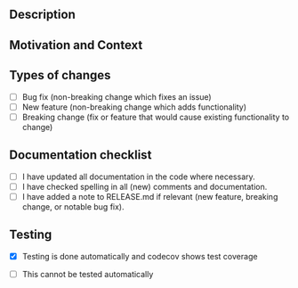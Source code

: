 ## Description
<!--- Describe your changes in detail -->

## Motivation and Context
<!--- Why is this change required? What problem does it solve? -->
<!--- If it fixes an open issue, please link to the issue here, using the 'fixes #<issue>' syntax. -->

## Types of changes
<!--- What types of changes does your code introduce? Put an `x` in all the boxes that apply: -->
- [ ] Bug fix (non-breaking change which fixes an issue)
- [ ] New feature (non-breaking change which adds functionality)
- [ ] Breaking change (fix or feature that would cause existing functionality to change)

## Documentation checklist
<!--- Go over all the following points, and put an `x` in all the boxes that apply. -->
- [ ] I have updated all documentation in the code where necessary.
- [ ] I have checked spelling in all (new) comments and documentation.
- [ ] I have added a note to RELEASE.md if relevant (new feature, breaking change, or notable bug fix).

## Testing
- [X] Testing is done automatically and codecov shows test coverage
- [ ] This cannot be tested automatically <!-- describe how it has been tested)-->

